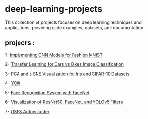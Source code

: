 # deep-learning-projects

This collection of projects focuses on deep learning techniques and applications, providing code examples, datasets, and documentation

## projecrs :
1- [Implementing CNN Models for Fashion MNIST](https://github.com/GomyX/deep-learning-projects/tree/main/1-%20Implementing%20CNN%20Models%20for%20Fashion%20MNIST)

2- [Transfer Learning for Cars vs Bikes Image Classification](https://github.com/GomyX/deep-learning-projects/tree/main/2-%20Transfer%20Learning%20for%20Cars%20vs%20Bikes%20Image%20Classification)

3- [PCA and t-SNE Visualization for Iris and CIFAR-10 Datasets](https://github.com/GomyX/deep-learning-projects/tree/main/3-%20PCA%20and%20t-SNE%20Visualization%20for%20Iris%20and%20CIFAR-10%20Datasets)

4- [Y0l0](https://github.com/GomyX/deep-learning-projects/tree/main/4-%20Y0l0)

5- [Face Recognition System with FaceNet](https://github.com/GomyX/deep-learning-projects/tree/main/5-%20Face%20Recognition%20System%20with%20FaceNet)

6- [Visualization of ResNet50, FaceNet, and YOLOv5 Filters](https://github.com/GomyX/deep-learning-projects/tree/main/6-%20Visualization%20of%20ResNet50%2C%20FaceNet%2C%20and%20YOLOv5%20Filters)

7- [USPS Autoencoder](https://github.com/GomyX/deep-learning-projects/tree/main/7-%20USPS%20Autoencoder)
